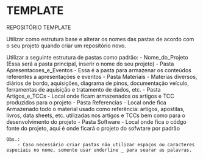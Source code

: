 # TEMPLATE
REPOSITÓRIO TEMPLATE

Utilizar como estrutura base e alterar os nomes das pastas de acordo com o seu projeto quando criar um repositório novo.

Utilizar a seguinte estrutura de pastas como padrão:
	- Nome_do_Projeto (Essa será a pasta principal, inserir o nome do seu projeto)
	    - Pasta Apresentacoes_e_Eventos
			- Essa é a pasta para armazenar os conteúdos referentes a apresentações e eventos
		- Pasta Materiais
			- Materias diversos, diários de bordo, aquisições, diagrama de pinos, documentação veículo, ferramentas de aquisição e tratamento de dados, etc.
		- Pasta Artigos_e_TCCs
			- Local onde ficam armazenados os artigos e TCC produzidos para o projeto
		- Pasta Referencias
			- Local onde fica Armazenado todo o material usado como referência: artigos, apostilas, livros, data sheets, etc. utilizadas nos artigos e TCCs bem como para o desenvolvimento do projeto
		- Pasta Software
			- Local onde fica o códgo fonte do projeto, aqui é onde ficará o projeto do sofwtare por padrão
	
	Obs.:
		- Caso necessário criar pastas não utilizar espaços ou caracteres especiais no nome, somente usar underline _ para searar as palavras.